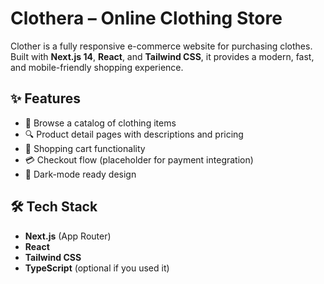 # Clothera – Online Clothing Store

Clother is a fully responsive e-commerce website for purchasing clothes.  
Built with **Next.js 14**, **React**, and **Tailwind CSS**, it provides a modern, fast, and mobile-friendly shopping experience.

## ✨ Features
- 🛒 Browse a catalog of clothing items
- 🔍 Product detail pages with descriptions and pricing
- 🧾 Shopping cart functionality
- 💳 Checkout flow (placeholder for payment integration)
- 🌙 Dark-mode ready design

## 🛠️ Tech Stack
- **Next.js** (App Router)
- **React**
- **Tailwind CSS**
- **TypeScript** (optional if you used it)
